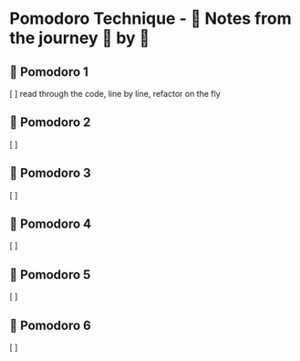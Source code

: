 # Pomodoro Technique - :notebook: Notes from the journey :tomato: by :tomato:

## 🍅 Pomodoro 1

[ ] read through the code, line by line, refactor on the fly

## 🍅 Pomodoro 2

[ ]

## 🍅 Pomodoro 3

[ ]

## 🍅 Pomodoro 4

[ ]

## 🍅 Pomodoro 5

[ ]

## 🍅 Pomodoro 6

[ ] 